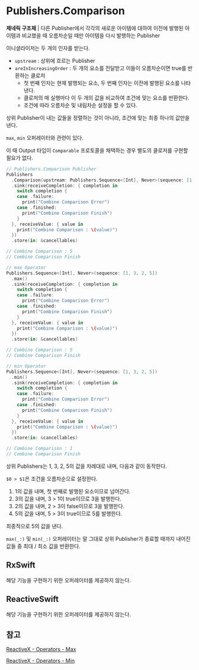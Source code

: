 # Publishers.Comparison

**제네릭 구조체** | 다른 Publisher에서 각각의 새로운 아이템에 대하여 이전에 발행된 아이템과 비교했을 때 오름차순일 때만 아이템을 다시 발행하는 Publisher

이니셜라이저는 두 개의 인자를 받는다.

- `upstream` : 상위에 흐르는 Publisher
- `areInIncreasingOrder` : 두 개의 요소를 전달받고 이들이 오름차순이면 true를 반환하는 클로저
  - 첫 번째 인자는 현재 발행되는 요소, 두 번째 인자는 이전에 발행된 요소를 나타낸다.
  - 클로저의 매 실행마다 이 두 개의 값을 비교하여 조건에 맞는 요소를 반환한다.
  - 조건에 따라 오름차순 및 내림차순 설정을 할 수 있다.

상위 Publisher이 내는 값들을 정렬하는 것이 아니라, 조건에 맞는 최종 하나의 값만을 낸다.

`max`, `min` 오퍼레이터와 관련이 있다.

이 때 Output 타입이 `Comparable` 프로토콜을 채택하는 경우 별도의 클로저를 구현할 필요가 없다.

```swift
// Publishers.Comparison Publisher
Publishers
  .Comparison(upstream: Publishers.Sequence<[Int], Never>(sequence: [1, 3, 2, 5])) { $0 > $1 }
  .sink(receiveCompletion: { completion in
    switch completion {
    case .failure:
      print("Combine Comparison Error")
    case .finished:
      print("Combine Comparison Finish")
    }
  }, receiveValue: { value in
    print("Combine Comparison : \(value)")
  })
  .store(in: &cancellables)

// Combine Comparison : 5
// Combine Comparison Finish

// max Operator
Publishers.Sequence<[Int], Never>(sequence: [1, 3, 2, 5])
  .max()
  .sink(receiveCompletion: { completion in
    switch completion {
    case .failure:
      print("Combine Comparison Error")
    case .finished:
      print("Combine Comparison Finish")
    }
  }, receiveValue: { value in
    print("Combine Comparison : \(value)")
  })
  .store(in: &cancellables)

// Combine Comparison : 5
// Combine Comparison Finish

// min Operator
Publishers.Sequence<[Int], Never>(sequence: [1, 3, 2, 5])
  .min()
  .sink(receiveCompletion: { completion in
    switch completion {
    case .failure:
      print("Combine Comparison Error")
    case .finished:
      print("Combine Comparison Finish")
    }
  }, receiveValue: { value in
    print("Combine Comparison : \(value)")
  })
  .store(in: &cancellables)

// Combine Comparison : 1
// Combine Comparison Finish
```

상위 Publishers는 1, 3, 2, 5의 값을 차례대로 내며, 다음과 같이 동작한다.

`$0 > $1`은 조건을 오름차순으로 설정한다.

1. 1의 값을 내며, 첫 번째로 발행된 요소이므로 넘어간다.
2. 3의 값을 내며, 3 > 1이 true이므로 3을 발행한다.
3. 2의 값을 내며, 2 > 3이 false이므로 3을 발행한다.
4. 5의 값을 내며, 5 > 3이 true이므로 5를 발행한다.

최종적으로 5의 값을 낸다.

`max(_:)` 및 `min(_:)` 오퍼레이터는 말 그대로 상위 Publisher가 종료할 때까지 내어진 값들 중 최대 / 최소 값을 반환한다.

## RxSwift

해당 기능을 구현하기 위한 오퍼레이터를 제공하지 않는다.

## ReactiveSwift

해당 기능을 구현하기 위한 오퍼레이터를 제공하지 않는다.

## 참고

[ReactiveX - Operators - Max](http://reactivex.io/documentation/operators/max.html)

[ReactiveX - Operators - Min](http://reactivex.io/documentation/operators/min.html)